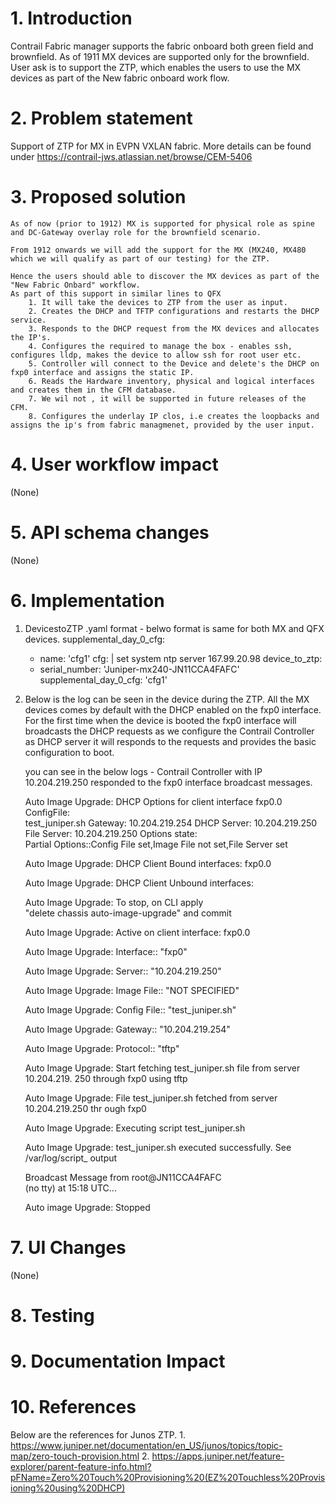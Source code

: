 # 1. Introduction
Contrail Fabric manager supports the fabric onboard both green field and brownfield. As of 1911 MX devices are supported only for the brownfield.
User ask is to support the ZTP, which enables the users to use the MX devices as part of the New fabric onboard work flow.

# 2. Problem statement

Support of ZTP for MX in EVPN VXLAN fabric. More details can be found under https://contrail-jws.atlassian.net/browse/CEM-5406


# 3. Proposed solution
    As of now (prior to 1912) MX is supported for physical role as spine and DC-Gateway overlay role for the brownfield scenario. 

    From 1912 onwards we will add the support for the MX (MX240, MX480 which we will qualify as part of our testing) for the ZTP.

    Hence the users should able to discover the MX devices as part of the "New Fabric Onbard" workflow.
    As part of this support in similar lines to QFX
        1. It will take the devices to ZTP from the user as input.
        2. Creates the DHCP and TFTP configurations and restarts the DHCP service.
        3. Responds to the DHCP request from the MX devices and allocates the IP's.
        4. Configures the required to manage the box - enables ssh, configures lldp, makes the device to allow ssh for root user etc.
        5. Controller will connect to the Device and delete's the DHCP on fxp0 interface and assigns the static IP.
        6. Reads the Hardware inventory, physical and logical interfaces and creates them in the CFM database.
        7. We wil not , it will be supported in future releases of the CFM.
        8. Configures the underlay IP clos, i.e creates the loopbacks and assigns the ip's from fabric managmenet, provided by the user input.

# 4. User workflow impact

(None)

# 5. API schema changes

(None)

# 6. Implementation

1. DevicestoZTP .yaml format - belwo format is same for both MX and QFX devices.
    supplemental_day_0_cfg:
    - name: 'cfg1'
        cfg: |
        set system ntp server 167.99.20.98
    device_to_ztp:
    - serial_number: 'Juniper-mx240-JN11CCA4FAFC'
        supplemental_day_0_cfg: 'cfg1'

2. Below is the log can be seen in the device during the ZTP. All the MX devices comes by default with the DHCP enabled on the fxp0 interface. 
For the first time when the device is booted the fxp0 interface will broadcasts the DHCP requests as we configure the Contrail Controller as 
DHCP server it will responds to the requests and provides the basic configuration to boot.

    you can see in the below logs - Contrail Controller with IP 10.204.219.250 responded to the fxp0 interface broadcast messages.

    Auto Image Upgrade: DHCP Options for client interface fxp0.0 ConfigFile:       
    test_juniper.sh Gateway: 10.204.219.254 DHCP Server: 10.204.219.250           
    File Server: 10.204.219.250 Options state:                                   
    Partial Options::Config File set,Image File not set,File Server set                                                                               
                                                                                
    Auto Image Upgrade: DHCP Client Bound interfaces: fxp0.0                                                                                
                                                                                
    Auto Image Upgrade: DHCP Client Unbound interfaces:                                                                                
                                                                                
    Auto Image Upgrade: To stop, on CLI apply                                      
    "delete chassis auto-image-upgrade"  and commit                                                                               
                                                                                
    Auto Image Upgrade: Active on client interface: fxp0.0                                                                               
                                                                                
    Auto Image Upgrade: Interface::   "fxp0"                                       
    
    Auto Image Upgrade: Server::      "10.204.219.250"                             
    
    Auto Image Upgrade: Image File::  "NOT SPECIFIED"                              
    
    Auto Image Upgrade: Config File:: "test_juniper.sh"                            
    
    Auto Image Upgrade: Gateway::     "10.204.219.254"                             
    
    Auto Image Upgrade: Protocol::    "tftp"                                       
                                                                                
                                                                                
    Auto Image Upgrade: Start fetching test_juniper.sh file from server 10.204.219.
    250 through fxp0 using tftp                                                    
                                                                                
                                                                                
    Auto Image Upgrade: File test_juniper.sh fetched from server 10.204.219.250 thr
    ough fxp0                                                                      
                                                                                
                                                                                
    Auto Image Upgrade: Executing script test_juniper.sh                           
                                                                                
                                                                                
    Auto Image Upgrade: test_juniper.sh executed successfully. See /var/log/script_
    output                                                                         
                                                                                
                                                                                
    Broadcast Message from root@JN11CCA4FAFC                                       
            (no tty) at 15:18 UTC...                                               
                                                                                
    Auto image Upgrade: Stopped                                    
 
# 7. UI Changes

(None)

# 8. Testing

# 9. Documentation Impact

# 10. References

Below are the references for Junos ZTP.
    1. https://www.juniper.net/documentation/en_US/junos/topics/topic-map/zero-touch-provision.html
    2. https://apps.juniper.net/feature-explorer/parent-feature-info.html?pFName=Zero%20Touch%20Provisioning%20(EZ%20Touchless%20Provisioning%20using%20DHCP)
